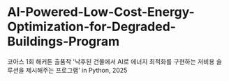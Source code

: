 # AI-Powered-Low-Cost-Energy-Optimization-for-Degraded-Buildings-Program
코아스 1회 해커톤 출품작 '낙후된 건물에서 AI로 에너지 최적화를 구현하는 저비용 솔루션을 제시해주는 프로그램' in Python, 2025
